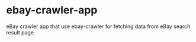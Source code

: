 # ebay-crawler-app
eBay crawler app that use ebay-crawler for fetching data from eBay search result page
